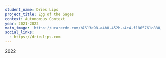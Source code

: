 ```yaml
---
student_name: Dries Lips
project_title: Egg of the Sages
context: Autonomous Context
year: 2021-2022
main_image: 'https://ucarecdn.com/b7613e98-a4b0-452b-a4c4-f1865761c880/'
social_links:
  - https://drieslips.com
---
```


2022
